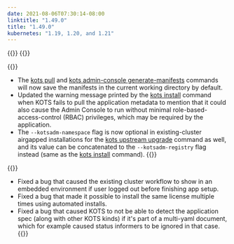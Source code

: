 ```yaml
---
date: 2021-08-06T07:30:14-08:00
linktitle: "1.49.0"
title: "1.49.0"
kubernetes: "1.19, 1.20, and 1.21"
---
```


{{<features>}}
{{</features>}}

{{<changes>}}
* The [kots pull](/kots-cli/pull/) and [kots admin-console generate-manifests](/kots-cli/admin-console/generate-manifests/) commands will now save the manifests in the current working directory by default.
* Updated the warning message printed by the [kots install](/kots-cli/install/) command when KOTS fails to pull the application metadata to mention that it could also cause the Admin Console to run without minimal role-based-access-control (RBAC) privileges, which may be required by the application.
* The `--kotsadm-namespace` flag is now optional in existing-cluster airgapped installations for the [kots upstream upgrade](/kots-cli/upstream/) command as well, and its value can be concatenated to the `--kotsadm-registry` flag instead (same as the [kots install](/kots-cli/install/) command).
{{</changes>}}

{{<fixes>}}
* Fixed a bug that caused the existing cluster workflow to show in an embedded environment if user logged out before finishing app setup.
* Fixed a bug that made it possible to install the same license multiple times using automated installs.
* Fixed a bug that caused KOTS to not be able to detect the application spec (along with other KOTS kinds) if it's part of a multi-yaml document, which for example caused status informers to be ignored in that case.
{{</fixes>}}
